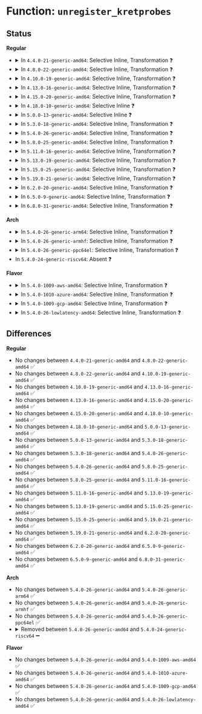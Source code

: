 # Function: <code>unregister_kretprobes</code>

## Status
<b>Regular</b>
<ul>
<li>
<details>
<summary>In <code>4.4.0-21-generic-amd64</code>: Selective Inline, Transformation ❓</summary>

```c
void unregister_kretprobes(struct kretprobe * * rps, int num)
```

```json
{
  "name": "unregister_kretprobes",
  "collision_type": "Unique Global",
  "inline_type": "Selective",
  "funcs": [
    {
      "addr": 18446744071580083984,
      "name": "unregister_kretprobes",
      "external": true,
      "loc": "kernel/kprobes.c:1914",
      "file": "kernel/kprobes.c",
      "inline": "not declared, inlined",
      "caller_inline": [
        "kernel/kprobes.c:unregister_kretprobe",
        "kernel/kprobes.c:register_kretprobes"
      ],
      "caller_func": [
        "kernel/kprobes.c:unregister_kretprobe",
        "kernel/kprobes.c:register_kretprobes"
      ]
    }
  ],
  "symbols": [
    {
      "addr": 18446744071580083984,
      "name": "unregister_kretprobes.part.22",
      "section": ".text",
      "bind": "STB_LOCAL",
      "size": 170
    },
    {
      "addr": 18446744071580084160,
      "name": "unregister_kretprobes",
      "section": ".text",
      "bind": "STB_GLOBAL",
      "size": 21
    }
  ]
}
```
</details>
</li>
<li>
<details>
<summary>In <code>4.8.0-22-generic-amd64</code>: Selective Inline, Transformation ❓</summary>

```c
void unregister_kretprobes(struct kretprobe * * rps, int num)
```

```json
{
  "name": "unregister_kretprobes",
  "collision_type": "Unique Global",
  "inline_type": "Selective",
  "funcs": [
    {
      "addr": 18446744071580117638,
      "name": "unregister_kretprobes",
      "external": true,
      "loc": "kernel/kprobes.c:1914",
      "file": "kernel/kprobes.c",
      "inline": "not declared, inlined",
      "caller_inline": [
        "kernel/kprobes.c:unregister_kretprobe",
        "kernel/kprobes.c:register_kretprobes"
      ],
      "caller_func": [
        "kernel/kprobes.c:unregister_kretprobe",
        "kernel/kprobes.c:register_kretprobes"
      ]
    }
  ],
  "symbols": [
    {
      "addr": 18446744071580117424,
      "name": "unregister_kretprobes.part.24",
      "section": ".text",
      "bind": "STB_LOCAL",
      "size": 166
    },
    {
      "addr": 18446744071580117600,
      "name": "unregister_kretprobes",
      "section": ".text",
      "bind": "STB_GLOBAL",
      "size": 21
    }
  ]
}
```
</details>
</li>
<li>
<details>
<summary>In <code>4.10.0-19-generic-amd64</code>: Selective Inline, Transformation ❓</summary>

```c
void unregister_kretprobes(struct kretprobe * * rps, int num)
```

```json
{
  "name": "unregister_kretprobes",
  "collision_type": "Unique Global",
  "inline_type": "Selective",
  "funcs": [
    {
      "addr": 18446744071580157958,
      "name": "unregister_kretprobes",
      "external": true,
      "loc": "kernel/kprobes.c:1914",
      "file": "kernel/kprobes.c",
      "inline": "not declared, inlined",
      "caller_inline": [
        "kernel/kprobes.c:unregister_kretprobe",
        "kernel/kprobes.c:register_kretprobes"
      ],
      "caller_func": [
        "kernel/kprobes.c:unregister_kretprobe",
        "kernel/kprobes.c:register_kretprobes"
      ]
    }
  ],
  "symbols": [
    {
      "addr": 18446744071580157744,
      "name": "unregister_kretprobes.part.26",
      "section": ".text",
      "bind": "STB_LOCAL",
      "size": 166
    },
    {
      "addr": 18446744071580157920,
      "name": "unregister_kretprobes",
      "section": ".text",
      "bind": "STB_GLOBAL",
      "size": 21
    }
  ]
}
```
</details>
</li>
<li>
<details>
<summary>In <code>4.13.0-16-generic-amd64</code>: Selective Inline, Transformation ❓</summary>

```c
void unregister_kretprobes(struct kretprobe * * rps, int num)
```

```json
{
  "name": "unregister_kretprobes",
  "collision_type": "Unique Global",
  "inline_type": "Selective",
  "funcs": [
    {
      "addr": 18446744071580162950,
      "name": "unregister_kretprobes",
      "external": true,
      "loc": "kernel/kprobes.c:1996",
      "file": "kernel/kprobes.c",
      "inline": "not declared, inlined",
      "caller_inline": [
        "kernel/kprobes.c:unregister_kretprobe"
      ],
      "caller_func": [
        "kernel/kprobes.c:unregister_kretprobe"
      ]
    }
  ],
  "symbols": [
    {
      "addr": 18446744071580162752,
      "name": "unregister_kretprobes.part.24",
      "section": ".text",
      "bind": "STB_LOCAL",
      "size": 160
    },
    {
      "addr": 18446744071580162912,
      "name": "unregister_kretprobes",
      "section": ".text",
      "bind": "STB_GLOBAL",
      "size": 22
    }
  ]
}
```
</details>
</li>
<li>
<details>
<summary>In <code>4.15.0-20-generic-amd64</code>: Selective Inline, Transformation ❓</summary>

```c
void unregister_kretprobes(struct kretprobe * * rps, int num)
```

```json
{
  "name": "unregister_kretprobes",
  "collision_type": "Unique Global",
  "inline_type": "Selective",
  "funcs": [
    {
      "addr": 18446744071580215606,
      "name": "unregister_kretprobes",
      "external": true,
      "loc": "kernel/kprobes.c:2000",
      "file": "kernel/kprobes.c",
      "inline": "not declared, inlined",
      "caller_inline": [
        "kernel/kprobes.c:unregister_kretprobe"
      ],
      "caller_func": [
        "kernel/kprobes.c:unregister_kretprobe"
      ]
    }
  ],
  "symbols": [
    {
      "addr": 18446744071580215408,
      "name": "unregister_kretprobes.part.23",
      "section": ".text",
      "bind": "STB_LOCAL",
      "size": 160
    },
    {
      "addr": 18446744071580215568,
      "name": "unregister_kretprobes",
      "section": ".text",
      "bind": "STB_GLOBAL",
      "size": 22
    }
  ]
}
```
</details>
</li>
<li>
<details>
<summary>In <code>4.18.0-10-generic-amd64</code>: Selective Inline ❓</summary>

```c
void unregister_kretprobes(struct kretprobe * * rps, int num)
```

```json
{
  "name": "unregister_kretprobes",
  "collision_type": "Unique Global",
  "inline_type": "Selective",
  "funcs": [
    {
      "addr": 18446744071580275744,
      "name": "unregister_kretprobes",
      "external": true,
      "loc": "kernel/kprobes.c:2044",
      "file": "kernel/kprobes.c",
      "inline": "not declared, inlined",
      "caller_inline": [],
      "caller_func": [
        "kernel/kprobes.c:unregister_kretprobe"
      ]
    }
  ],
  "symbols": [
    {
      "addr": 18446744071580275744,
      "name": "unregister_kretprobes",
      "section": ".text",
      "bind": "STB_GLOBAL",
      "size": 144
    }
  ]
}
```
</details>
</li>
<li>
<details>
<summary>In <code>5.0.0-13-generic-amd64</code>: Selective Inline ❓</summary>

```c
void unregister_kretprobes(struct kretprobe * * rps, int num)
```

```json
{
  "name": "unregister_kretprobes",
  "collision_type": "Unique Global",
  "inline_type": "Selective",
  "funcs": [
    {
      "addr": 18446744071580327824,
      "name": "unregister_kretprobes",
      "external": true,
      "loc": "kernel/kprobes.c:1960",
      "file": "kernel/kprobes.c",
      "inline": "not declared, inlined",
      "caller_inline": [],
      "caller_func": [
        "kernel/kprobes.c:unregister_kretprobe"
      ]
    }
  ],
  "symbols": [
    {
      "addr": 18446744071580327824,
      "name": "unregister_kretprobes",
      "section": ".text",
      "bind": "STB_GLOBAL",
      "size": 144
    }
  ]
}
```
</details>
</li>
<li>
<details>
<summary>In <code>5.3.0-18-generic-amd64</code>: Selective Inline, Transformation ❓</summary>

```c
void unregister_kretprobes(struct kretprobe * * rps, int num)
```

```json
{
  "name": "unregister_kretprobes",
  "collision_type": "Unique Global",
  "inline_type": "Selective",
  "funcs": [
    {
      "addr": 18446744071580380741,
      "name": "unregister_kretprobes",
      "external": true,
      "loc": "kernel/kprobes.c:1964",
      "file": "kernel/kprobes.c",
      "inline": "not declared, inlined",
      "caller_inline": [
        "kernel/kprobes.c:unregister_kretprobe"
      ],
      "caller_func": [
        "kernel/kprobes.c:unregister_kretprobe"
      ]
    }
  ],
  "symbols": [
    {
      "addr": 18446744071580380528,
      "name": "unregister_kretprobes.part.0",
      "section": ".text",
      "bind": "STB_LOCAL",
      "size": 164
    },
    {
      "addr": 18446744071580380704,
      "name": "unregister_kretprobes",
      "section": ".text",
      "bind": "STB_GLOBAL",
      "size": 21
    }
  ]
}
```
</details>
</li>
<li>
<details>
<summary>In <code>5.4.0-26-generic-amd64</code>: Selective Inline, Transformation ❓</summary>

```c
void unregister_kretprobes(struct kretprobe * * rps, int num)
```

```json
{
  "name": "unregister_kretprobes",
  "collision_type": "Unique Global",
  "inline_type": "Selective",
  "funcs": [
    {
      "addr": 18446744071580429685,
      "name": "unregister_kretprobes",
      "external": true,
      "loc": "kernel/kprobes.c:2007",
      "file": "kernel/kprobes.c",
      "inline": "not declared, inlined",
      "caller_inline": [
        "kernel/kprobes.c:unregister_kretprobe"
      ],
      "caller_func": [
        "kernel/kprobes.c:unregister_kretprobe"
      ]
    }
  ],
  "symbols": [
    {
      "addr": 18446744071580429472,
      "name": "unregister_kretprobes.part.0",
      "section": ".text",
      "bind": "STB_LOCAL",
      "size": 164
    },
    {
      "addr": 18446744071580429648,
      "name": "unregister_kretprobes",
      "section": ".text",
      "bind": "STB_GLOBAL",
      "size": 21
    }
  ]
}
```
</details>
</li>
<li>
<details>
<summary>In <code>5.8.0-25-generic-amd64</code>: Selective Inline, Transformation ❓</summary>

```c
void unregister_kretprobes(struct kretprobe * * rps, int num)
```

```json
{
  "name": "unregister_kretprobes",
  "collision_type": "Unique Global",
  "inline_type": "Selective",
  "funcs": [
    {
      "addr": 18446744071580511029,
      "name": "unregister_kretprobes",
      "external": true,
      "loc": "kernel/kprobes.c:2051",
      "file": "kernel/kprobes.c",
      "inline": "not declared, inlined",
      "caller_inline": [
        "kernel/kprobes.c:unregister_kretprobe",
        "kernel/kprobes.c:unregister_kretprobe"
      ],
      "caller_func": []
    }
  ],
  "symbols": [
    {
      "addr": 18446744071580510640,
      "name": "unregister_kretprobes.part.0",
      "section": ".text",
      "bind": "STB_LOCAL",
      "size": 164
    },
    {
      "addr": 18446744071580510816,
      "name": "unregister_kretprobes",
      "section": ".text",
      "bind": "STB_GLOBAL",
      "size": 21
    }
  ]
}
```
</details>
</li>
<li>
<details>
<summary>In <code>5.11.0-16-generic-amd64</code>: Selective Inline, Transformation ❓</summary>

```c
void unregister_kretprobes(struct kretprobe * * rps, int num)
```

```json
{
  "name": "unregister_kretprobes",
  "collision_type": "Unique Global",
  "inline_type": "Selective",
  "funcs": [
    {
      "addr": 18446744071580498798,
      "name": "unregister_kretprobes",
      "external": true,
      "loc": "kernel/kprobes.c:2076",
      "file": "kernel/kprobes.c",
      "inline": "not declared, inlined",
      "caller_inline": [
        "kernel/kprobes.c:unregister_kretprobe"
      ],
      "caller_func": [
        "kernel/kprobes.c:unregister_kretprobe"
      ]
    }
  ],
  "symbols": [
    {
      "addr": 18446744071580498448,
      "name": "unregister_kretprobes.part.0",
      "section": ".text",
      "bind": "STB_LOCAL",
      "size": 303
    },
    {
      "addr": 18446744071580498752,
      "name": "unregister_kretprobes",
      "section": ".text",
      "bind": "STB_GLOBAL",
      "size": 21
    }
  ]
}
```
</details>
</li>
<li>
<details>
<summary>In <code>5.13.0-19-generic-amd64</code>: Selective Inline, Transformation ❓</summary>

```c
void unregister_kretprobes(struct kretprobe * * rps, int num)
```

```json
{
  "name": "unregister_kretprobes",
  "collision_type": "Unique Global",
  "inline_type": "Selective",
  "funcs": [
    {
      "addr": 18446744071580502862,
      "name": "unregister_kretprobes",
      "external": true,
      "loc": "kernel/kprobes.c:2081",
      "file": "kernel/kprobes.c",
      "inline": "not declared, inlined",
      "caller_inline": [
        "kernel/kprobes.c:unregister_kretprobe"
      ],
      "caller_func": [
        "kernel/kprobes.c:unregister_kretprobe"
      ]
    }
  ],
  "symbols": [
    {
      "addr": 18446744071580502512,
      "name": "unregister_kretprobes.part.0",
      "section": ".text",
      "bind": "STB_LOCAL",
      "size": 302
    },
    {
      "addr": 18446744071580502816,
      "name": "unregister_kretprobes",
      "section": ".text",
      "bind": "STB_GLOBAL",
      "size": 21
    }
  ]
}
```
</details>
</li>
<li>
<details>
<summary>In <code>5.15.0-25-generic-amd64</code>: Selective Inline, Transformation ❓</summary>

```c
void unregister_kretprobes(struct kretprobe * * rps, int num)
```

```json
{
  "name": "unregister_kretprobes",
  "collision_type": "Unique Global",
  "inline_type": "Selective",
  "funcs": [
    {
      "addr": 18446744071580670558,
      "name": "unregister_kretprobes",
      "external": true,
      "loc": "kernel/kprobes.c:2075",
      "file": "kernel/kprobes.c",
      "inline": "not declared, inlined",
      "caller_inline": [
        "kernel/kprobes.c:unregister_kretprobe"
      ],
      "caller_func": [
        "kernel/kprobes.c:unregister_kretprobe"
      ]
    }
  ],
  "symbols": [
    {
      "addr": 18446744071580670208,
      "name": "unregister_kretprobes.part.0",
      "section": ".text",
      "bind": "STB_LOCAL",
      "size": 302
    },
    {
      "addr": 18446744071580670512,
      "name": "unregister_kretprobes",
      "section": ".text",
      "bind": "STB_GLOBAL",
      "size": 21
    }
  ]
}
```
</details>
</li>
<li>
<details>
<summary>In <code>5.19.0-21-generic-amd64</code>: Selective Inline, Transformation ❓</summary>

```c
void unregister_kretprobes(struct kretprobe * * rps, int num)
```

```json
{
  "name": "unregister_kretprobes",
  "collision_type": "Unique Global",
  "inline_type": "Selective",
  "funcs": [
    {
      "addr": 18446744071580879566,
      "name": "unregister_kretprobes",
      "external": true,
      "loc": "kernel/kprobes.c:2288",
      "file": "kernel/kprobes.c",
      "inline": "not declared, inlined",
      "caller_inline": [
        "kernel/kprobes.c:unregister_kretprobe"
      ],
      "caller_func": [
        "kernel/kprobes.c:unregister_kretprobe"
      ]
    }
  ],
  "symbols": [
    {
      "addr": 18446744071580879312,
      "name": "unregister_kretprobes.part.0",
      "section": ".text",
      "bind": "STB_LOCAL",
      "size": 183
    },
    {
      "addr": 18446744071580879504,
      "name": "unregister_kretprobes",
      "section": ".text",
      "bind": "STB_GLOBAL",
      "size": 37
    }
  ]
}
```
</details>
</li>
<li>
<details>
<summary>In <code>6.2.0-20-generic-amd64</code>: Selective Inline, Transformation ❓</summary>

```c
void unregister_kretprobes(struct kretprobe * * rps, int num)
```

```json
{
  "name": "unregister_kretprobes",
  "collision_type": "Unique Global",
  "inline_type": "Selective",
  "funcs": [
    {
      "addr": 18446744071581169918,
      "name": "unregister_kretprobes",
      "external": true,
      "loc": "kernel/kprobes.c:2292",
      "file": "kernel/kprobes.c",
      "inline": "not declared, inlined",
      "caller_inline": [
        "kernel/kprobes.c:unregister_kretprobe"
      ],
      "caller_func": [
        "kernel/kprobes.c:unregister_kretprobe"
      ]
    }
  ],
  "symbols": [
    {
      "addr": 18446744071581169632,
      "name": "unregister_kretprobes.part.0",
      "section": ".text",
      "bind": "STB_LOCAL",
      "size": 183
    },
    {
      "addr": 18446744071581169840,
      "name": "unregister_kretprobes",
      "section": ".text",
      "bind": "STB_GLOBAL",
      "size": 37
    }
  ]
}
```
</details>
</li>
<li>
<details>
<summary>In <code>6.5.0-9-generic-amd64</code>: Selective Inline, Transformation ❓</summary>

```c
void unregister_kretprobes(struct kretprobe * * rps, int num)
```

```json
{
  "name": "unregister_kretprobes",
  "collision_type": "Unique Global",
  "inline_type": "Selective",
  "funcs": [
    {
      "addr": 18446744071581264318,
      "name": "unregister_kretprobes",
      "external": true,
      "loc": "kernel/kprobes.c:2305",
      "file": "kernel/kprobes.c",
      "inline": "not declared, inlined",
      "caller_inline": [
        "kernel/kprobes.c:unregister_kretprobe"
      ],
      "caller_func": [
        "kernel/kprobes.c:unregister_kretprobe"
      ]
    }
  ],
  "symbols": [
    {
      "addr": 18446744071581264032,
      "name": "unregister_kretprobes.part.0",
      "section": ".text",
      "bind": "STB_LOCAL",
      "size": 183
    },
    {
      "addr": 18446744071581264240,
      "name": "unregister_kretprobes",
      "section": ".text",
      "bind": "STB_GLOBAL",
      "size": 37
    }
  ]
}
```
</details>
</li>
<li>
<details>
<summary>In <code>6.8.0-31-generic-amd64</code>: Selective Inline, Transformation ❓</summary>

```c
void unregister_kretprobes(struct kretprobe * * rps, int num)
```

```json
{
  "name": "unregister_kretprobes",
  "collision_type": "Unique Global",
  "inline_type": "Selective",
  "funcs": [
    {
      "addr": 18446744071581370606,
      "name": "unregister_kretprobes",
      "external": true,
      "loc": "kernel/kprobes.c:2290",
      "file": "kernel/kprobes.c",
      "inline": "not declared, inlined",
      "caller_inline": [
        "kernel/kprobes.c:unregister_kretprobe"
      ],
      "caller_func": [
        "kernel/kprobes.c:unregister_kretprobe"
      ]
    }
  ],
  "symbols": [
    {
      "addr": 18446744071581370320,
      "name": "unregister_kretprobes.part.0",
      "section": ".text",
      "bind": "STB_LOCAL",
      "size": 183
    },
    {
      "addr": 18446744071581370528,
      "name": "unregister_kretprobes",
      "section": ".text",
      "bind": "STB_GLOBAL",
      "size": 37
    }
  ]
}
```
</details>
</li>
</ul>
<b>Arch</b>
<ul>
<li>
<details>
<summary>In <code>5.4.0-26-generic-arm64</code>: Selective Inline, Transformation ❓</summary>

```c
void unregister_kretprobes(struct kretprobe * * rps, int num)
```

```json
{
  "name": "unregister_kretprobes",
  "collision_type": "Unique Global",
  "inline_type": "Selective",
  "funcs": [
    {
      "addr": 18446603336491695196,
      "name": "unregister_kretprobes",
      "external": true,
      "loc": "kernel/kprobes.c:2007",
      "file": "kernel/kprobes.c",
      "inline": "not declared, inlined",
      "caller_inline": [
        "kernel/kprobes.c:unregister_kretprobe"
      ],
      "caller_func": [
        "kernel/kprobes.c:unregister_kretprobe"
      ]
    }
  ],
  "symbols": [
    {
      "addr": 18446603336491694912,
      "name": "unregister_kretprobes.part.0",
      "section": ".text",
      "bind": "STB_LOCAL",
      "size": 200
    },
    {
      "addr": 18446603336491695112,
      "name": "unregister_kretprobes",
      "section": ".text",
      "bind": "STB_GLOBAL",
      "size": 60
    }
  ]
}
```
</details>
</li>
<li>
<details>
<summary>In <code>5.4.0-26-generic-armhf</code>: Selective Inline, Transformation ❓</summary>

```c
void unregister_kretprobes(struct kretprobe * * rps, int num)
```

```json
{
  "name": "unregister_kretprobes",
  "collision_type": "Unique Global",
  "inline_type": "Selective",
  "funcs": [
    {
      "addr": 3225650080,
      "name": "unregister_kretprobes",
      "external": true,
      "loc": "kernel/kprobes.c:2007",
      "file": "kernel/kprobes.c",
      "inline": "not declared, inlined",
      "caller_inline": [
        "kernel/kprobes.c:unregister_kretprobe"
      ],
      "caller_func": [
        "kernel/kprobes.c:unregister_kretprobe"
      ]
    }
  ],
  "symbols": [
    {
      "addr": 3225649864,
      "name": "unregister_kretprobes.part.0",
      "section": ".text",
      "bind": "STB_LOCAL",
      "size": 156
    },
    {
      "addr": 3225650020,
      "name": "unregister_kretprobes",
      "section": ".text",
      "bind": "STB_GLOBAL",
      "size": 36
    }
  ]
}
```
</details>
</li>
<li>
<details>
<summary>In <code>5.4.0-26-generic-ppc64el</code>: Selective Inline, Transformation ❓</summary>

```c
void unregister_kretprobes(struct kretprobe * * rps, int num)
```

```json
{
  "name": "unregister_kretprobes",
  "collision_type": "Unique Global",
  "inline_type": "Selective",
  "funcs": [
    {
      "addr": 13835058055284715756,
      "name": "unregister_kretprobes",
      "external": true,
      "loc": "kernel/kprobes.c:2007",
      "file": "kernel/kprobes.c",
      "inline": "not declared, inlined",
      "caller_inline": [
        "kernel/kprobes.c:unregister_kretprobe"
      ],
      "caller_func": [
        "kernel/kprobes.c:unregister_kretprobe"
      ]
    }
  ],
  "symbols": [
    {
      "addr": 13835058055284715392,
      "name": "unregister_kretprobes.part.0",
      "section": ".text",
      "bind": "STB_LOCAL",
      "size": 304
    },
    {
      "addr": 13835058055284715696,
      "name": "unregister_kretprobes",
      "section": ".text",
      "bind": "STB_GLOBAL",
      "size": 28
    }
  ]
}
```
</details>
</li>
<li>
In <code>5.4.0-24-generic-riscv64</code>: Absent ❓
</li>
</ul>
<b>Flavor</b>
<ul>
<li>
<details>
<summary>In <code>5.4.0-1009-aws-amd64</code>: Selective Inline, Transformation ❓</summary>

```c
void unregister_kretprobes(struct kretprobe * * rps, int num)
```

```json
{
  "name": "unregister_kretprobes",
  "collision_type": "Unique Global",
  "inline_type": "Selective",
  "funcs": [
    {
      "addr": 18446744071580398485,
      "name": "unregister_kretprobes",
      "external": true,
      "loc": "kernel/kprobes.c:2007",
      "file": "kernel/kprobes.c",
      "inline": "not declared, inlined",
      "caller_inline": [
        "kernel/kprobes.c:unregister_kretprobe"
      ],
      "caller_func": [
        "kernel/kprobes.c:unregister_kretprobe"
      ]
    }
  ],
  "symbols": [
    {
      "addr": 18446744071580398272,
      "name": "unregister_kretprobes.part.0",
      "section": ".text",
      "bind": "STB_LOCAL",
      "size": 164
    },
    {
      "addr": 18446744071580398448,
      "name": "unregister_kretprobes",
      "section": ".text",
      "bind": "STB_GLOBAL",
      "size": 21
    }
  ]
}
```
</details>
</li>
<li>
<details>
<summary>In <code>5.4.0-1010-azure-amd64</code>: Selective Inline, Transformation ❓</summary>

```c
void unregister_kretprobes(struct kretprobe * * rps, int num)
```

```json
{
  "name": "unregister_kretprobes",
  "collision_type": "Unique Global",
  "inline_type": "Selective",
  "funcs": [
    {
      "addr": 18446744071580345653,
      "name": "unregister_kretprobes",
      "external": true,
      "loc": "kernel/kprobes.c:2007",
      "file": "kernel/kprobes.c",
      "inline": "not declared, inlined",
      "caller_inline": [
        "kernel/kprobes.c:unregister_kretprobe"
      ],
      "caller_func": [
        "kernel/kprobes.c:unregister_kretprobe"
      ]
    }
  ],
  "symbols": [
    {
      "addr": 18446744071580345440,
      "name": "unregister_kretprobes.part.0",
      "section": ".text",
      "bind": "STB_LOCAL",
      "size": 164
    },
    {
      "addr": 18446744071580345616,
      "name": "unregister_kretprobes",
      "section": ".text",
      "bind": "STB_GLOBAL",
      "size": 21
    }
  ]
}
```
</details>
</li>
<li>
<details>
<summary>In <code>5.4.0-1009-gcp-amd64</code>: Selective Inline, Transformation ❓</summary>

```c
void unregister_kretprobes(struct kretprobe * * rps, int num)
```

```json
{
  "name": "unregister_kretprobes",
  "collision_type": "Unique Global",
  "inline_type": "Selective",
  "funcs": [
    {
      "addr": 18446744071580389733,
      "name": "unregister_kretprobes",
      "external": true,
      "loc": "kernel/kprobes.c:2007",
      "file": "kernel/kprobes.c",
      "inline": "not declared, inlined",
      "caller_inline": [
        "kernel/kprobes.c:unregister_kretprobe"
      ],
      "caller_func": [
        "kernel/kprobes.c:unregister_kretprobe"
      ]
    }
  ],
  "symbols": [
    {
      "addr": 18446744071580389520,
      "name": "unregister_kretprobes.part.0",
      "section": ".text",
      "bind": "STB_LOCAL",
      "size": 164
    },
    {
      "addr": 18446744071580389696,
      "name": "unregister_kretprobes",
      "section": ".text",
      "bind": "STB_GLOBAL",
      "size": 21
    }
  ]
}
```
</details>
</li>
<li>
<details>
<summary>In <code>5.4.0-26-lowlatency-amd64</code>: Selective Inline, Transformation ❓</summary>

```c
void unregister_kretprobes(struct kretprobe * * rps, int num)
```

```json
{
  "name": "unregister_kretprobes",
  "collision_type": "Unique Global",
  "inline_type": "Selective",
  "funcs": [
    {
      "addr": 18446744071580445237,
      "name": "unregister_kretprobes",
      "external": true,
      "loc": "kernel/kprobes.c:2007",
      "file": "kernel/kprobes.c",
      "inline": "not declared, inlined",
      "caller_inline": [
        "kernel/kprobes.c:unregister_kretprobe"
      ],
      "caller_func": [
        "kernel/kprobes.c:unregister_kretprobe"
      ]
    }
  ],
  "symbols": [
    {
      "addr": 18446744071580445024,
      "name": "unregister_kretprobes.part.0",
      "section": ".text",
      "bind": "STB_LOCAL",
      "size": 164
    },
    {
      "addr": 18446744071580445200,
      "name": "unregister_kretprobes",
      "section": ".text",
      "bind": "STB_GLOBAL",
      "size": 21
    }
  ]
}
```
</details>
</li>
</ul>

## Differences
<b>Regular</b>
<ul>
<li>
No changes between <code>4.4.0-21-generic-amd64</code> and <code>4.8.0-22-generic-amd64</code> ✅
</li>
<li>
No changes between <code>4.8.0-22-generic-amd64</code> and <code>4.10.0-19-generic-amd64</code> ✅
</li>
<li>
No changes between <code>4.10.0-19-generic-amd64</code> and <code>4.13.0-16-generic-amd64</code> ✅
</li>
<li>
No changes between <code>4.13.0-16-generic-amd64</code> and <code>4.15.0-20-generic-amd64</code> ✅
</li>
<li>
No changes between <code>4.15.0-20-generic-amd64</code> and <code>4.18.0-10-generic-amd64</code> ✅
</li>
<li>
No changes between <code>4.18.0-10-generic-amd64</code> and <code>5.0.0-13-generic-amd64</code> ✅
</li>
<li>
No changes between <code>5.0.0-13-generic-amd64</code> and <code>5.3.0-18-generic-amd64</code> ✅
</li>
<li>
No changes between <code>5.3.0-18-generic-amd64</code> and <code>5.4.0-26-generic-amd64</code> ✅
</li>
<li>
No changes between <code>5.4.0-26-generic-amd64</code> and <code>5.8.0-25-generic-amd64</code> ✅
</li>
<li>
No changes between <code>5.8.0-25-generic-amd64</code> and <code>5.11.0-16-generic-amd64</code> ✅
</li>
<li>
No changes between <code>5.11.0-16-generic-amd64</code> and <code>5.13.0-19-generic-amd64</code> ✅
</li>
<li>
No changes between <code>5.13.0-19-generic-amd64</code> and <code>5.15.0-25-generic-amd64</code> ✅
</li>
<li>
No changes between <code>5.15.0-25-generic-amd64</code> and <code>5.19.0-21-generic-amd64</code> ✅
</li>
<li>
No changes between <code>5.19.0-21-generic-amd64</code> and <code>6.2.0-20-generic-amd64</code> ✅
</li>
<li>
No changes between <code>6.2.0-20-generic-amd64</code> and <code>6.5.0-9-generic-amd64</code> ✅
</li>
<li>
No changes between <code>6.5.0-9-generic-amd64</code> and <code>6.8.0-31-generic-amd64</code> ✅
</li>
</ul>
<b>Arch</b>
<ul>
<li>
No changes between <code>5.4.0-26-generic-amd64</code> and <code>5.4.0-26-generic-arm64</code> ✅
</li>
<li>
No changes between <code>5.4.0-26-generic-amd64</code> and <code>5.4.0-26-generic-armhf</code> ✅
</li>
<li>
No changes between <code>5.4.0-26-generic-amd64</code> and <code>5.4.0-26-generic-ppc64el</code> ✅
</li>
<li>
<details>
<summary>Removed between <code>5.4.0-26-generic-amd64</code> and <code>5.4.0-24-generic-riscv64</code> ➖</summary>

```c
void unregister_kretprobes(struct kretprobe * * rps, int num)
```
</details>
</li>
</ul>
<b>Flavor</b>
<ul>
<li>
No changes between <code>5.4.0-26-generic-amd64</code> and <code>5.4.0-1009-aws-amd64</code> ✅
</li>
<li>
No changes between <code>5.4.0-26-generic-amd64</code> and <code>5.4.0-1010-azure-amd64</code> ✅
</li>
<li>
No changes between <code>5.4.0-26-generic-amd64</code> and <code>5.4.0-1009-gcp-amd64</code> ✅
</li>
<li>
No changes between <code>5.4.0-26-generic-amd64</code> and <code>5.4.0-26-lowlatency-amd64</code> ✅
</li>
</ul>
